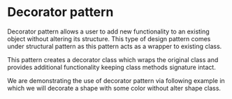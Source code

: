 # Decorator pattern

Decorator pattern allows a user to add new functionality to an existing object without altering its structure. This type of design pattern comes under structural pattern as this pattern acts as a wrapper to existing class.

This pattern creates a decorator class which wraps the original class and provides additional functionality keeping class methods signature intact.

We are demonstrating the use of decorator pattern via following example in which we will decorate a shape with some color without alter shape class.
